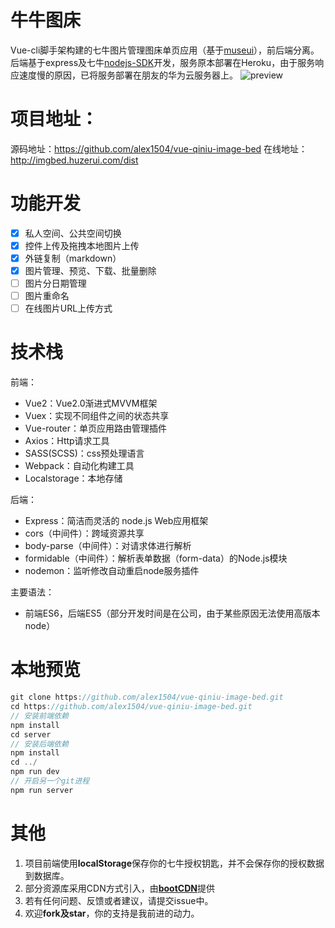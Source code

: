 # 牛牛图床
Vue-cli脚手架构建的七牛图片管理图床单页应用（基于[museui](http://www.muse-ui.org)），前后端分离。后端基于express及七牛[nodejs-SDK](https://github.com/qiniu/nodejs-sdk)开发，服务原本部署在Heroku，由于服务响应速度慢的原因，已将服务部署在朋友的华为云服务器上。
![preview](http://qiniu1.huzerui.com/17-10-26/30600390.jpg)

# 项目地址：
源码地址：https://github.com/alex1504/vue-qiniu-image-bed
在线地址：http://imgbed.huzerui.com/dist

# 功能开发
- [x] 私人空间、公共空间切换
- [x] 控件上传及拖拽本地图片上传
- [x] 外链复制（markdown）
- [x] 图片管理、预览、下载、批量删除
- [ ] 图片分日期管理
- [ ] 图片重命名
- [ ] 在线图片URL上传方式

# 技术栈
前端：
- Vue2：Vue2.0渐进式MVVM框架
- Vuex：实现不同组件之间的状态共享
- Vue-router：单页应用路由管理插件
- Axios：Http请求工具
- SASS(SCSS)：css预处理语言
- Webpack：自动化构建工具
- Localstorage：本地存储

后端：
- Express：简洁而灵活的 node.js Web应用框架
- cors（中间件）：跨域资源共享
- body-parse（中间件）：对请求体进行解析
- formidable（中间件）：解析表单数据（form-data）的Node.js模块
- nodemon：监听修改自动重启node服务插件

主要语法：
- 前端ES6，后端ES5（部分开发时间是在公司，由于某些原因无法使用高版本node）

# 本地预览
```javascript
git clone https://github.com/alex1504/vue-qiniu-image-bed.git
cd https://github.com/alex1504/vue-qiniu-image-bed.git
// 安装前端依赖
npm install
cd server
// 安装后端依赖
npm install
cd ../
npm run dev
// 开启另一个git进程
npm run server
```

# 其他
1. 项目前端使用**localStorage**保存你的七牛授权钥匙，并不会保存你的授权数据到数据库。
2. 部分资源库采用CDN方式引入，由[**bootCDN**](http://www.bootcdn.cn/)提供
3. 若有任何问题、反馈或者建议，请提交issue中。
4. 欢迎**fork及star**，你的支持是我前进的动力。


